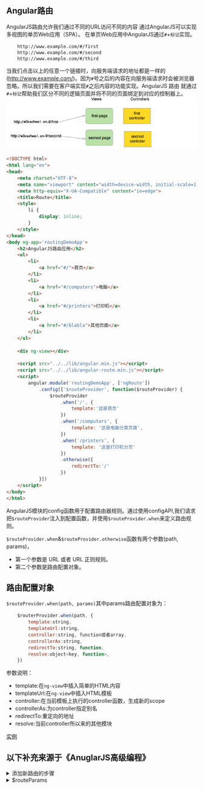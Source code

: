 ## Angular路由
AngularJS路由允许我们通过不同的URL访问不同的内容
通过AngularJS可以实现多视图的单页Web应用（SPA）。
在单页Web应用中AngularJS通过`#`+`标记`实现。

```text
    http://www.example.com/#/first
    http://www.example.com/#/second
    http://www.example.com/#/third
```

当我们点击以上的任意一个链接时，向服务端请求的地址都是一样的(http://www.example.com/)。因为`#`号之后的内容在向服务端请求时会被浏览器忽略。所以我们需要在客户端实现`#`之后内容的功能实现。AngularJS 路由 就通过`#`+`标记`帮助我们区分不同的逻辑页面并将不同的页面绑定到对应的控制器上。
![route](../images/route1.png 'route')

```html
<!DOCTYPE html>
<html lang="en">
<head>
    <meta charset="UTF-8">
    <meta name="viewport" content="width=device-width, initial-scale=1.0">
    <meta http-equiv="X-UA-Compatible" content="ie=edge">
    <title>Route</title>
    <style>
        li {
            display: inline;
        }
    </style>
</head>
<body ng-app='routingDemoApp'>
    <h2>AngularJS路由应用</h2>
    <ul>
        <li>
            <a href="#/">首页</a>
        </li>
        <li>
            <a href="#/computers">电脑</a>
        </li>
        <li>
            <a href="#/printers">打印机</a>
        </li>
        <li>
            <a href="#/blabla">其他页面</a>
        </li>
    </ul>

    <div ng-view></div>

    <script src="../../lib/angular.min.js"></script>
    <script src="../../lib/angular-route.min.js"></script>
    <script>          
        angular.module('routingDemoApp', ['ngRoute'])
            .config(['$routeProvider', function($routeProvider) {
                $routeProvider
                    .when('/', {
                        template:'这是首页'
                    })
                    .when('/computers', {
                        template: '这是电脑分类页面',
                    })
                    .when('/printers', {
                        template: '这是打印机分页'
                    })
                    .otherwise({
                        redirectTo:'/'
                    })
            }])
    </script>
</body>
</html>
```
AngularJS模块的config函数用于配置路由器规则。通过使用configAPI,我们请求把`$routeProvider`注入到配置函数，并使用`$routeProvider.when`来定义路由规则。

`$routeProvider.when`&`$routeProvider.otherwise`函数有两个参数(path, params)，
+ 第一个参数是 URL 或者 URL 正则规则。
+ 第二个参数是路由配置对象。

## 路由配置对象
`$routeProvider.when(path, params)`其中params路由配置对象为：
```js
    $routerProvider.when(path, {
        template:string,
        templateUrl:string,
        controller:string, function或者array,
        controllerAs:string,
        redirectTo:string, function,
        resolve:object<key, function>,
    })
```
参数说明：
+ template:在`ng-view`中插入简单的HTML内容
+ templateUrl:在`ng-view`中插入HTML模板
+ controller:在当前模板上执行的controller函数，生成新的scope
+ controllerAs:为controller指定别名
+ redirectTo:重定向的地址
+ resolve:当前controller所以来的其他模块
  
[实例](../src/html/route2.html)

## 以下补充来源于《AnuglarJS高级编程》

<details>
     <summary>添加新路由的步骤</summary>

   1. 定义新的控制器
   2. 创建HTML视图模板
   3. 调用$routeProvider.when(path, route)方法
   4. 如果新的控制器驻留在自己的javascript文件中，需要在index.html文件中用script标签引入
</details>

<details>
    <summary>$routeParams</summary>

    提供当前路由的参数
    ```js
        //GIVEN
        //URL: http://server.com/index.html#/Chapter/1/Section/2?search=moby
        //Route: /Chapter/:ChapterId/Section/:SectionId
        $routeParams = {ChapterId:'1', SectionId:'2', search:'moby'}
    ```
</details>